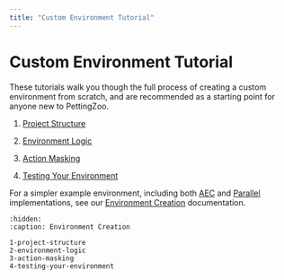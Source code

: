 ```yaml
---
title: "Custom Environment Tutorial"
---
```


# Custom Environment Tutorial

These tutorials walk you though the full process of creating a custom environment from scratch, and are recommended as a starting point for anyone new to PettingZoo.

1. [Project Structure](/tutorials/custom_environment/1-project-structure.md)

2. [Environment Logic](/tutorials/custom_environment/2-environment-logic.md)

3. [Action Masking](/tutorials/custom_environment/3-action-masking.md)

4. [Testing Your Environment](/tutorials/custom_environment/4-testing-your-environment.md)

For a simpler example environment, including both [AEC](/api/aec/) and [Parallel](/api/aec/) implementations, see our [Environment Creation](/content/environment_creation/) documentation.


```{toctree}
:hidden:
:caption: Environment Creation

1-project-structure
2-environment-logic
3-action-masking
4-testing-your-environment
```
